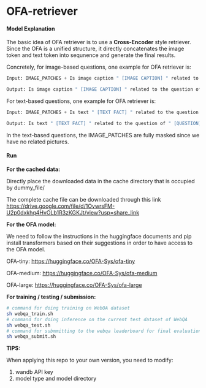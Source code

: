 # OFA-retriever

#### Model Explanation

The basic idea of OFA retriever is to use a **Cross-Encoder** style retriever. Since the OFA is a unified structure, it directly concatenates the image token and text token into sequnence and generate the final results.

Concretely, for image-based questions, one example for OFA retriever is:

```python
Input: IMAGE_PATCHES + Is image caption " [IMAGE CAPTION] " related to the question of " [QUESTION] "?

Output: Is image caption " [IMAGE CAPTION] " related to the question of " [QUESTION] "? Yes (No)
```

For text-based questions, one example for OFA retriever is:

```python
Input: IMAGE_PATCHES + Is text " [TEXT FACT] " related to the question of " [QUESTION] "?

Output: Is text " [TEXT FACT] " related to the question of " [QUESTION] "? Yes (No)
```

In the text-based questions, the IMAGE_PATCHES are fully masked since we have no related pictures.



#### Run

**For the cached data:**

Directly place the downloaded data in the cache directory that is occupied by dummy_file/

The complete cache file can be downloaded through this link https://drive.google.com/file/d/1OvwrsFM-U2p0dxkhq4HvOLb1R3zKGKJt/view?usp=share_link

**For the OFA model:**

We need to follow the instructions in the huggingface documents and pip install transformers based on their suggestions in order to have access to the OFA model.

OFA-tiny: https://huggingface.co/OFA-Sys/ofa-tiny

OFA-medium: https://huggingface.co/OFA-Sys/ofa-medium

OFA-large: https://huggingface.co/OFA-Sys/ofa-large

**For training / testing / submission:**

```bash
# command for doing training on WebQA dataset 
sh webqa_train.sh
# command for doing inference on the current test dataset of WebQA
sh webqa_test.sh
# command for submmitting to the webqa leaderboard for final evaluation
sh webqa_submit.sh 
```



**TIPS:**

When applying this repo to your own version, you need to modify:

1. wandb API key
2. model type and model directory